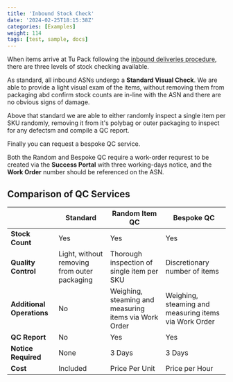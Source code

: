 ```yaml
---
title: 'Inbound Stock Check'
date: '2024-02-25T18:15:38Z'
categories: [Examples]
weight: 114
tags: [test, sample, docs]
---
```


When items arrive at Tu Pack following the [inbound deliveries procedure](inbound-deliveries), there are three levels of stock checking available.

As standard, all inbound ASNs undergo a **Standard Visual Check**. We are able to provide a light visual exam of the items, without removing them from packaging abd confirm stock counts are in-line with the ASN and there are no obvious signs of damage.

Above that standard we are able to either randomly inspect a single item per SKU randomly, removing it from it's polybag or outer packaging to inspect for any defectsm and compile a QC report.

Finally you can request a bespoke QC service.

Both the Random and Bespoke QC require a work-order requrest to be created via the **Success Portal** with three working-days notice, and the **Work Order** number should be referenced on the ASN.

## Comparison of QC Services
|                           | **Standard**                                 | **Random Item QC**                                    | **Bespoke QC**                                        |
|---------------------------|----------------------------------------------|-------------------------------------------------------|-------------------------------------------------------|
| **Stock Count**           | Yes                                          | Yes                                                   | Yes                                                   |
| **Quality Control**       | Light, without removing from outer packaging | Thorough inspection of single item per SKU            | Discretionary number of items                         |
| **Additional Operations** | No                                           | Weighing, steaming and measuring items via Work Order | Weighing, steaming and measuring items via Work Order |
| **QC Report**             | No                                           | Yes                                                   | Yes                                                   |
| **Notice Required**       | None                                         | 3 Days                                                | 3 Days                                                |
| **Cost**                  | Included                                     | Price Per Unit                                        | Price per Hour                                        |
